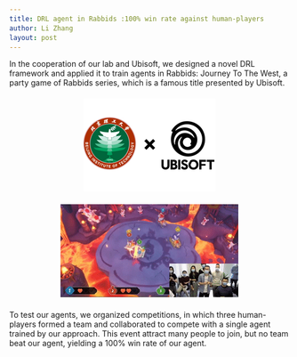 ```yaml
---
title: DRL agent in Rabbids :100% win rate against human-players
author: Li Zhang
layout: post
---
```

<div class="container">
	<p>In the cooperation of our lab and Ubisoft, we designed a novel DRL framework and applied it to train agents in Rabbids: Journey To The West, a party game of Rabbids series, which is a famous title presented by Ubisoft.</p>
</div>
<div style="float:none;border:solid 1px 000;margin:20px;text-align: center;"><img src="/assets/images/research/co.png"></div>
<div style="float:none;border:solid 1px 000;margin:20px;text-align: center;"><img src="/assets/images/research/rabbids.gif"></div>
<div style="float:none;clear:both;"></div>
<div class="container">
	<p>To test our agents, we organized competitions, in which three human-players formed a team and collaborated to compete with a single agent trained by our approach. This event attract many people to join, but no team beat our agent, yielding a 100% win rate of our agent.</p>
</div>